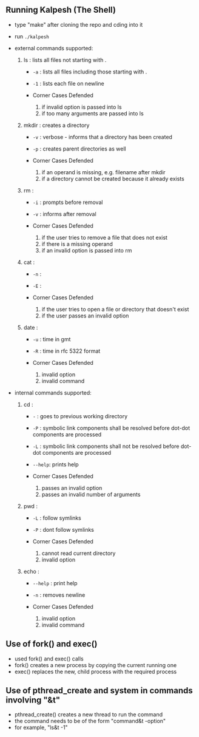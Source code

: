 ## Running Kalpesh (The Shell)
- type "make" after cloning the repo and cding into it
- run ```./kalpesh```
- external commands supported:
    1. ls : lists all files not starting with .
        - ```-a``` : lists all files including those starting with .
        - ```-1``` : lists each file on newline

        - Corner Cases Defended
            1. if invalid option is passed into ls
            2. if too many arguments are passed into ls

    2. mkdir : creates a directory
        - ```-v``` : verbose - informs that a directory has been created
        - ```-p``` : creates parent directories as well

        - Corner Cases Defended
            1. if an operand is missing, e.g. filename after mkdir
            2. if a directory cannot be created because it already exists

    3. rm :
        - ```-i``` : prompts before removal
        - ```-v``` : informs after removal

        - Corner Cases Defended
            1. if the user tries to remove a file that does not exist
            2. if there is a missing operand
            3. if an invalid option is passed into rm


    4. cat :
        - ```-n``` :
        - ```-E``` :

        - Corner Cases Defended
            1. if the user tries to open a file or directory that doesn't exist
            2. if the user passes an invalid option


    5. date :
        - ```-u``` : time in gmt
        - ```-R``` : time in rfc 5322 format

        - Corner Cases Defended
            1. invalid option
            2. invalid command


- internal commands supported:
    1. cd :
        - ```-``` : goes to previous working directory
        - ```-P``` : symbolic link components shall be resolved before dot-dot components are processed
        - ```-L``` : symbolic link components shall not be resolved before dot-dot components are processed
        - ```--help```: prints help

        - Corner Cases Defended
            1. passes an invalid option
            2. passes an invalid number of arguments


    2. pwd :
        - ```-L``` : follow symlinks
        - ```-P``` : dont follow symlinks

        - Corner Cases Defended
            1. cannot read current directory
            2. invalid option


    3. echo :
        - ```--help``` : print help
        - ```-n``` : removes newline

        - Corner Cases Defended
            1. invalid option
            2. invalid command

## Use of fork() and exec()

- used fork() and exec() calls
- fork() creates a new process by copying the current running one
- exec() replaces the new, child process with the required process


## Use of pthread_create and system in commands involving "&t"

- pthread_create() creates a new thread to run the command
- the command needs to be of the form "command&t -option"
- for example, "ls&t -1"